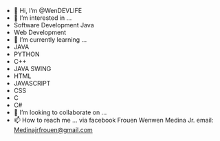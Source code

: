 - 👋 Hi, I’m @WenDEVLIFE
- 👀 I’m interested in ...
- Software Development Java
- Web Development
- 🌱 I’m currently learning ...
- JAVA
- PYTHON
- C++
- JAVA SWING
- HTML
- JAVASCRIPT
- CSS
- C
- C#
- 💞️ I’m looking to collaborate on ...
- 📫 How to reach me ...
via facebook 
Frouen Wenwen Medina Jr.
email: Medinajrfrouen@gmail.com

<!---
WenDEVLIFE/WenDEVLIFE is a ✨ special ✨ repository because its `README.md` (this file) appears on your GitHub profile.
You can click the Preview link to take a look at your changes.
--->
